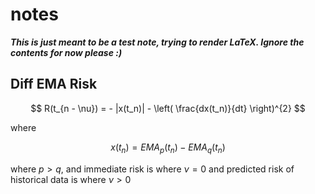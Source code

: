 # notes

_**This is just meant to be a test note, trying to render LaTeX. Ignore the contents for now please :)**_

## Diff EMA Risk

$$
R(t_{n - \nu}) = - |x(t_n)| - \left( \frac{dx(t_n)}{dt} \right)^{2}
$$

where

$$
x(t_n) = EMA_{p}(t_n) - EMA_{q}(t_{n})
$$

where $p > q$, and immediate risk is where $\nu = 0$ and predicted risk of historical data is where $\nu > 0$
